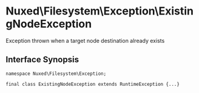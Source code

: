 # Nuxed\\Filesystem\\Exception\\ExistingNodeException




Exception thrown when a target node destination already exists




## Interface Synopsis




``` Hack
namespace Nuxed\Filesystem\Exception;

final class ExistingNodeException extends RuntimeException {...}
```


